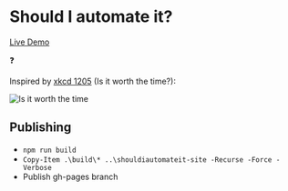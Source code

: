 # Should I automate it?

[Live Demo](https://aedificatorum.github.io/shouldiautomateit/)

:question:

Inspired by [xkcd 1205] (Is it worth the time?):

![Is it worth the time](https://imgs.xkcd.com/comics/is_it_worth_the_time.png)

[xkcd 1205]: https://xkcd.com/1205/

## Publishing
- `npm run build`
- `Copy-Item .\build\* ..\shouldiautomateit-site -Recurse -Force -Verbose`
- Publish gh-pages branch
